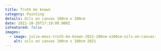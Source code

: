 ```yaml
---
title: Truth be known
category: Painting
details: Oils on canvas 100cm x 100cm
date: 2021-10-26T17:19:00.000Z
isFeatured: false
images:
  - image: julie-moss-truth-be-known-2021-100cm-x100cm-oils-on-canvas-.jpg
    alt: oils on canvas 100cm x 100cm 2021
---
```

